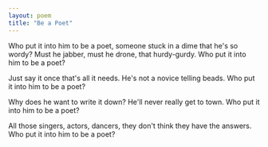 ```yaml
---
layout: poem
title: "Be a Poet"
---
```


Who put it into him  to be a poet,
someone stuck in a dime that he's so wordy?
Must he jabber, must he drone, that hurdy-gurdy.
Who put it into him to be a poet?

   Just say it once that's all it needs.
He's not a novice telling beads.
Who  put it into him to be a poet?

Why does he want to write it down?
He'll never really get to town.
Who put it into him to be a poet?

   All those singers, actors, dancers,
they don't think they have the answers.
Who put it into him to be a poet?
